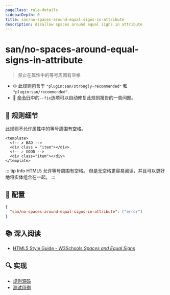 ```yaml
---
pageClass: rule-details
sidebarDepth: 0
title: san/no-spaces-around-equal-signs-in-attribute
description: disallow spaces around equal signs in attribute
---
```

# san/no-spaces-around-equal-signs-in-attribute
> 禁止在属性中的等号周围有空格

- :gear: 此规则包含于 `"plugin:san/strongly-recommended"` 和 `"plugin:san/recommended"`.
- :wrench: [命令行](https://eslint.org/docs/user-guide/command-line-interface#fixing-problems)中的`--fix`选项可以自动修复此规则报告的一些问题。

## :book: 规则细节

此规则不允许属性中的等号周围有空格。

<eslint-code-block fix :rules="{'san/no-spaces-around-equal-signs-in-attribute': ['error']}">

```vue
<template>
  <!-- ✗ BAD -->
  <div class = "item"></div>
  <!-- ✓ GOOD -->
  <div class="item"></div>
</template>
```

</eslint-code-block>

::: tip Info
HTML5 允许等号周围有空格。 但是无空格更容易阅读，并且可以更好地将实体组合在一起。
:::

## :wrench: 配置

```json
{
  "san/no-spaces-around-equal-signs-in-attribute": ["error"]
}
```

## :books: 深入阅读

* [HTML5 Style Guide - W3Schools *Spaces and Equal Signs*](https://www.w3schools.com/html/html5_syntax.asp)

## :mag: 实现

- [规则源码](https://github.com/ecomfe/eslint-plugin-san/blob/main/lib/rules/no-spaces-around-equal-signs-in-attribute.js)
- [测试用例](https://github.com/ecomfe/eslint-plugin-san/tree/main/__tests__/lib/rules/no-spaces-around-equal-signs-in-attribute.test.js)
